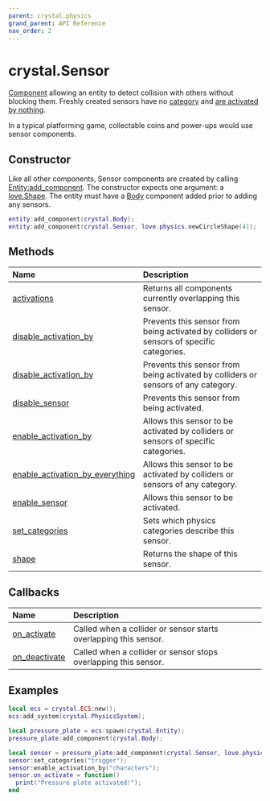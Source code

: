 ```yaml
---
parent: crystal.physics
grand_parent: API Reference
nav_order: 2
---
```


# crystal.Sensor

[Component](/crystal/api/ecs/component) allowing an entity to detect collision with others without blocking them. Freshly created sensors have no [category](sensor_set_categories) and [are activated by nothing](sensor_enable_activation_by).

In a typical platforming game, collectable coins and power-ups would use sensor components.

## Constructor

Like all other components, Sensor components are created by calling [Entity:add_component](/crystal/api/ecs/entity_add_component). The constructor expects one argument: a [love.Shape](https://love2d.org/wiki/Shape). The entity must have a [Body](body) component added prior to adding any sensors.

```lua
entity:add_component(crystal.Body);
entity:add_component(crystal.Sensor, love.physics.newCircleShape(4));
```

## Methods

| Name                                                                      | Description                                                                               |
| :------------------------------------------------------------------------ | :---------------------------------------------------------------------------------------- |
| [activations](sensor_activations)                                         | Returns all components currently overlapping this sensor.                                 |
| [disable_activation_by](sensor_disable_activation_by)                     | Prevents this sensor from being activated by colliders or sensors of specific categories. |
| [disable_activation_by](sensor_disable_activation_by_everything)          | Prevents this sensor from being activated by colliders or sensors of any category.        |
| [disable_sensor](sensor_disable_sensor)                                   | Prevents this sensor from being activated.                                                |
| [enable_activation_by](sensor_enable_activation_by)                       | Allows this sensor to be activated by colliders or sensors of specific categories.        |
| [enable_activation_by_everything](sensor_enable_activation_by_everything) | Allows this sensor to be activated by colliders or sensors of any category.               |
| [enable_sensor](sensor_enable_sensor)                                     | Allows this sensor to be activated.                                                       |
| [set_categories](sensor_set_categories)                                   | Sets which physics categories describe this sensor.                                       |
| [shape](sensor_shape)                                                     | Returns the shape of this sensor.                                                         |

## Callbacks

| Name                                  | Description                                                      |
| :------------------------------------ | :--------------------------------------------------------------- |
| [on_activate](sensor_on_activate)     | Called when a collider or sensor starts overlapping this sensor. |
| [on_deactivate](sensor_on_deactivate) | Called when a collider or sensor stops overlapping this sensor.  |

## Examples

```lua
local ecs = crystal.ECS:new();
ecs:add_system(crystal.PhysicsSystem);

local pressure_plate = ecs:spawn(crystal.Entity);
pressure_plate:add_component(crystal.Body);

local sensor = pressure_plate:add_component(crystal.Sensor, love.physics.newRectangleShape(20, 20));
sensor:set_categories("trigger");
sensor:enable_activation_by("characters");
sensor.on_activate = function()
  print("Pressure plate activated!");
end
```
